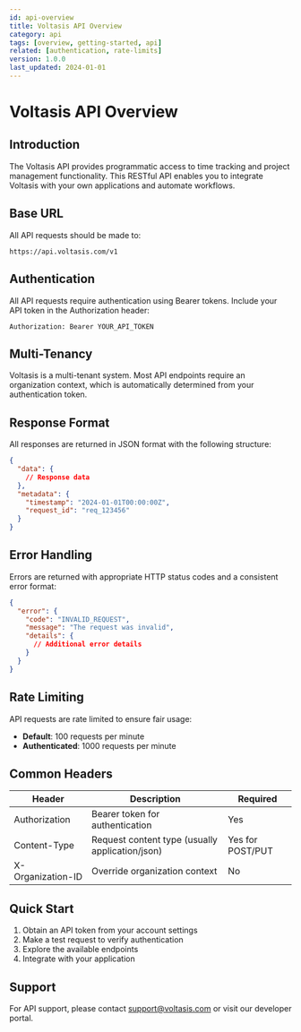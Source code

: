 ```yaml
---
id: api-overview
title: Voltasis API Overview
category: api
tags: [overview, getting-started, api]
related: [authentication, rate-limits]
version: 1.0.0
last_updated: 2024-01-01
---
```


# Voltasis API Overview

## Introduction

The Voltasis API provides programmatic access to time tracking and project management functionality. This RESTful API enables you to integrate Voltasis with your own applications and automate workflows.

## Base URL

All API requests should be made to:

```
https://api.voltasis.com/v1
```

## Authentication

All API requests require authentication using Bearer tokens. Include your API token in the Authorization header:

```
Authorization: Bearer YOUR_API_TOKEN
```

## Multi-Tenancy

Voltasis is a multi-tenant system. Most API endpoints require an organization context, which is automatically determined from your authentication token.

## Response Format

All responses are returned in JSON format with the following structure:

```json
{
  "data": {
    // Response data
  },
  "metadata": {
    "timestamp": "2024-01-01T00:00:00Z",
    "request_id": "req_123456"
  }
}
```

## Error Handling

Errors are returned with appropriate HTTP status codes and a consistent error format:

```json
{
  "error": {
    "code": "INVALID_REQUEST",
    "message": "The request was invalid",
    "details": {
      // Additional error details
    }
  }
}
```

## Rate Limiting

API requests are rate limited to ensure fair usage:
- **Default**: 100 requests per minute
- **Authenticated**: 1000 requests per minute

## Common Headers

| Header | Description | Required |
|--------|-------------|----------|
| Authorization | Bearer token for authentication | Yes |
| Content-Type | Request content type (usually application/json) | Yes for POST/PUT |
| X-Organization-ID | Override organization context | No |

## Quick Start

1. Obtain an API token from your account settings
2. Make a test request to verify authentication
3. Explore the available endpoints
4. Integrate with your application

## Support

For API support, please contact support@voltasis.com or visit our developer portal. 